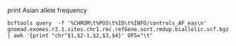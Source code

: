 
print Asian allele frequency
```
bcftools query  -f '%CHROM\t%POS\t%ID\t%INFO/controls_AF_eas\n' gnomad.exomes.r2.1.sites.chr1.rec.refGene.sort.rmdup.biallelic.vcf.bgz | awk '{print "chr"$1,$2-1,$2,$3,$4}' OFS="\t"
```
